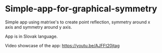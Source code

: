 # Simple-app-for-graphical-symmetry

Simple app using matrixe's to create point reflection, symmetry around x axis and symmetry around y axis.

App is in Slovak language.

Video showcase of the app: https://youtu.be/AJFFt20jtag
